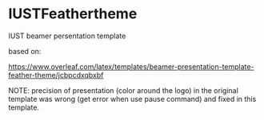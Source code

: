 # IUSTFeathertheme
IUST beamer persentation template

based on:

https://www.overleaf.com/latex/templates/beamer-presentation-template-feather-theme/jcbpcdxqbxbf

NOTE: precision of presentation (color around the logo) in the original template was wrong (get error when use pause command) and fixed in this template.
